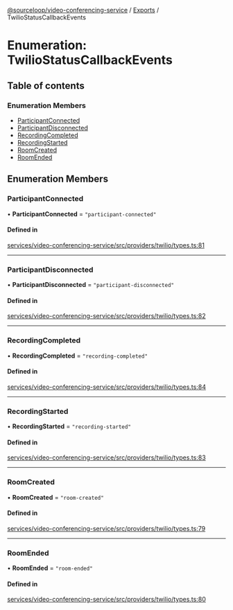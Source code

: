 [@sourceloop/video-conferencing-service](../README.md) / [Exports](../modules.md) / TwilioStatusCallbackEvents

# Enumeration: TwilioStatusCallbackEvents

## Table of contents

### Enumeration Members

- [ParticipantConnected](TwilioStatusCallbackEvents.md#participantconnected)
- [ParticipantDisconnected](TwilioStatusCallbackEvents.md#participantdisconnected)
- [RecordingCompleted](TwilioStatusCallbackEvents.md#recordingcompleted)
- [RecordingStarted](TwilioStatusCallbackEvents.md#recordingstarted)
- [RoomCreated](TwilioStatusCallbackEvents.md#roomcreated)
- [RoomEnded](TwilioStatusCallbackEvents.md#roomended)

## Enumeration Members

### ParticipantConnected

• **ParticipantConnected** = ``"participant-connected"``

#### Defined in

[services/video-conferencing-service/src/providers/twilio/types.ts:81](https://github.com/sourcefuse/loopback4-microservice-catalog/blob/77bb890a2/services/video-conferencing-service/src/providers/twilio/types.ts#L81)

___

### ParticipantDisconnected

• **ParticipantDisconnected** = ``"participant-disconnected"``

#### Defined in

[services/video-conferencing-service/src/providers/twilio/types.ts:82](https://github.com/sourcefuse/loopback4-microservice-catalog/blob/77bb890a2/services/video-conferencing-service/src/providers/twilio/types.ts#L82)

___

### RecordingCompleted

• **RecordingCompleted** = ``"recording-completed"``

#### Defined in

[services/video-conferencing-service/src/providers/twilio/types.ts:84](https://github.com/sourcefuse/loopback4-microservice-catalog/blob/77bb890a2/services/video-conferencing-service/src/providers/twilio/types.ts#L84)

___

### RecordingStarted

• **RecordingStarted** = ``"recording-started"``

#### Defined in

[services/video-conferencing-service/src/providers/twilio/types.ts:83](https://github.com/sourcefuse/loopback4-microservice-catalog/blob/77bb890a2/services/video-conferencing-service/src/providers/twilio/types.ts#L83)

___

### RoomCreated

• **RoomCreated** = ``"room-created"``

#### Defined in

[services/video-conferencing-service/src/providers/twilio/types.ts:79](https://github.com/sourcefuse/loopback4-microservice-catalog/blob/77bb890a2/services/video-conferencing-service/src/providers/twilio/types.ts#L79)

___

### RoomEnded

• **RoomEnded** = ``"room-ended"``

#### Defined in

[services/video-conferencing-service/src/providers/twilio/types.ts:80](https://github.com/sourcefuse/loopback4-microservice-catalog/blob/77bb890a2/services/video-conferencing-service/src/providers/twilio/types.ts#L80)
